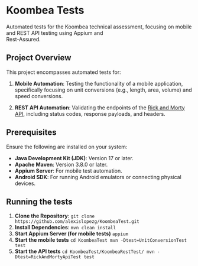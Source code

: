 #   **Koombea Tests**

Automated tests for the Koombea technical assessment, focusing on mobile and REST API testing using Appium and   
Rest-Assured.

## **Project Overview**

This project encompasses automated tests for:

1.  **Mobile Automation**: Testing the functionality of a mobile application, specifically focusing on unit conversions (e.g., length, area, volume) and speed conversions.
    
2.  **REST API Automation**: Validating the endpoints of the [Rick and Morty API](https://rickandmortyapi.com/), including status codes, response payloads, and headers.

## **Prerequisites**

Ensure the following are installed on your system:

-   **Java Development Kit (JDK)**: Version 17 or later.
-   **Apache Maven**: Version 3.8.0 or later.
-   **Appium Server**: For mobile test automation.
-   **Android SDK**: For running Android emulators or connecting physical devices.

## **Running the tests**

1.  **Clone the Repository**: 
`git clone https://github.com/alexislopezg/KoombeaTest.git`
2. **Install Dependencies**: 
`mvn clean install`
3. **Start Appium Server (for mobile tests)**
`appium` 
4. **Start the mobile tests**
`cd KoombeaTest
mvn -Dtest=UnitConversionTest test`
5. **Start the API tests**
`cd KoombeaTest/KoombeaRestTest/
mvn -Dtest=RickAndMortyApiTest test`  

